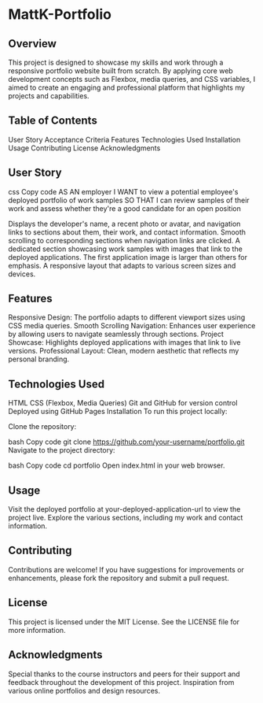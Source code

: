 # MattK-Portfolio

## Overview
This project is designed to showcase my skills and work through a responsive portfolio website built from scratch. By applying core web development concepts such as Flexbox, media queries, and CSS variables, I aimed to create an engaging and professional platform that highlights my projects and capabilities.

## Table of Contents
User Story
Acceptance Criteria
Features
Technologies Used
Installation
Usage
Contributing
License
Acknowledgments

## User Story
css
Copy code
AS AN employer
I WANT to view a potential employee's deployed portfolio of work samples
SO THAT I can review samples of their work and assess whether they're a good candidate for an open position

Displays the developer's name, a recent photo or avatar, and navigation links to sections about them, their work, and contact information.
Smooth scrolling to corresponding sections when navigation links are clicked.
A dedicated section showcasing work samples with images that link to the deployed applications.
The first application image is larger than others for emphasis.
A responsive layout that adapts to various screen sizes and devices.

## Features
Responsive Design: The portfolio adapts to different viewport sizes using CSS media queries.
Smooth Scrolling Navigation: Enhances user experience by allowing users to navigate seamlessly through sections.
Project Showcase: Highlights deployed applications with images that link to live versions.
Professional Layout: Clean, modern aesthetic that reflects my personal branding.

## Technologies Used

HTML
CSS (Flexbox, Media Queries)
Git and GitHub for version control
Deployed using GitHub Pages
Installation
To run this project locally:

Clone the repository:

bash
Copy code
git clone https://github.com/your-username/portfolio.git
Navigate to the project directory:

bash
Copy code
cd portfolio
Open index.html in your web browser.

## Usage
Visit the deployed portfolio at your-deployed-application-url to view the project live. Explore the various sections, including my work and contact information.

## Contributing
Contributions are welcome! If you have suggestions for improvements or enhancements, please fork the repository and submit a pull request.

## License
This project is licensed under the MIT License. See the LICENSE file for more information.

## Acknowledgments
Special thanks to the course instructors and peers for their support and feedback throughout the development of this project.
Inspiration from various online portfolios and design resources.